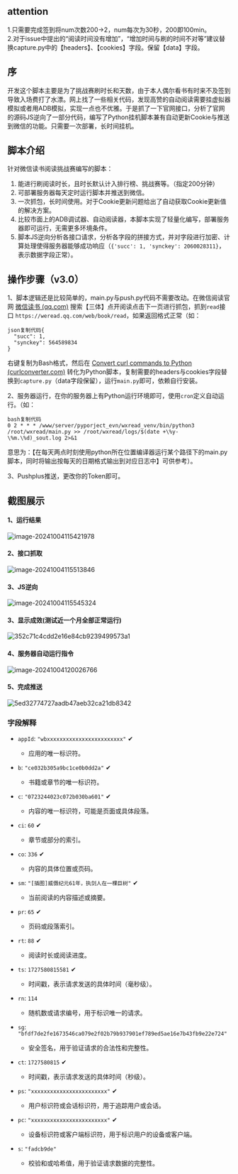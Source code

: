 ## attention     

1.只需要完成签到将num次数200->2，num每次为30秒，200即100min。<br>
2.对于issue中提出的“阅读时间没有增加”，“增加时间与刷的时间不对等”建议替换capture.py中的【headers】、【cookies】字段。保留【data】字段。


## 序

开发这个脚本主要是为了挑战赛刷时长和天数，由于本人偶尔看书有时来不及签到导致入场费打了水漂。网上找了一些相关代码，发现高赞的自动阅读需要挂虚拟器模拟或者用ADB模拟，实现一点也不优雅。于是抓了一下官网接口，分析了官网的源码JS逆向了一部分代码，编写了Python挂机脚本兼有自动更新Cookie与推送到微信的功能。只需要一次部署，长时间挂机。

## 脚本介绍

针对微信读书阅读挑战赛编写的脚本：

1. 能进行刷阅读时长，且时长默认计入排行榜、挑战赛等。（指定200分钟）
2. 可部署服务器每天定时运行脚本并推送到微信。
3. 一次抓包，长时间使用。对于Cookie更新问题给出了自动获取Cookie更新值的解决方案。
4. 比较市面上的ADB调试器、自动阅读器，本脚本实现了轻量化编写，部署服务器即可运行，无需更多环境条件。
5. 脚本JS逆向分析各接口请求，分析各字段的拼接方式，并对字段进行加密、计算处理使得服务器能够成功响应（`{'succ': 1, 'synckey': 2060028311}`，表示数据字段正常）。

## 操作步骤（v3.0）

1、脚本逻辑还是比较简单的，main.py与push.py代码不需要改动。在微信阅读官网 [微信读书 (qq.com)](https://weread.qq.com/) 搜索【三体】点开阅读点击下一页进行抓包，抓到`read`接口 `https://weread.qq.com/web/book/read`，如果返回格式正常（如：

```
json复制代码{
  "succ": 1,
  "synckey": 564589834
}
```

右键复制为Bash格式，然后在 [Convert curl commands to Python (curlconverter.com)](https://curlconverter.com/python/) 转化为Python脚本，复制需要的headers与cookies字段替换到`capture.py`（data字段保留），运行`main.py`即可，依赖自行安装。

2、服务器运行，在你的服务器上有Python运行环境即可，使用`cron`定义自动运行。（如：

```
bash复制代码
0 2 * * * /www/server/pyporject_evn/wxread_venv/bin/python3 /root/wxread/main.py >> /root/wxread/logs/$(date +\%y-\%m.\%d)_sout.log 2>&1
```

意思为：【在每天两点时刻使用python所在位置编译器运行某个路径下的main.py脚本，同时将输出按每天的日期格式输出到对应日志中】可供参考）。

3、Pushplus推送，更改你的Token即可。
## 截图展示

#### 1、运行结果

![image-20241004115421978](pic/image-20241004115421978.png)

#### 2、接口抓取

![image-20241004115513846](pic/image-20241004115513846.png)

#### 3、JS逆向

![image-20241004115545324](pic/image-20241004115545324.png)

#### 3、显示成效(测试近一个月全部正常运行)

![352c71c4cdd2e16e84cb9239499573a1](pic/352c71c4cdd2e16e84cb9239499573a.jpg)

#### 4、服务器自动运行指令

![image-20241004120026766](pic/image-20241004120026766.png)

#### 5、完成推送


![5ed32774727aadb47aeb32ca21db8342](pic/5ed32774727aadb47aeb32ca21db8342.jpg)


### 字段解释

- `appId`: `"wbxxxxxxxxxxxxxxxxxxxxxxxx"` ✔
  - 应用的唯一标识符。

- `b`: `"ce032b305a9bc1ce0b0dd2a"` ✔
  - 书籍或章节的唯一标识符。

- `c`: `"0723244023c072b030ba601"` ✔
  - 内容的唯一标识符，可能是页面或具体段落。

- `ci`: `60` ✔
  - 章节或部分的索引。

- `co`: `336` ✔
  - 内容的具体位置或页码。

- `sm`: `"[插图]威慑纪元61年，执剑人在一棵巨树"` ✔
  - 当前阅读的内容描述或摘要。

- `pr`: `65` ✔
  - 页码或段落索引。

- `rt`: `88` ✔
  - 阅读时长或阅读进度。

- `ts`: `1727580815581` ✔
  - 时间戳，表示请求发送的具体时间（毫秒级）。

- `rn`: `114`
  - 随机数或请求编号，用于标识唯一的请求。

- `sg`: `"bfdf7de2fe1673546ca079e2f02b79b937901ef789ed5ae16e7b43fb9e22e724"`
  - 安全签名，用于验证请求的合法性和完整性。

- `ct`: `1727580815` ✔
  - 时间戳，表示请求发送的具体时间（秒级）。

- `ps`: `"xxxxxxxxxxxxxxxxxxxxxxxx"` ✔
  - 用户标识符或会话标识符，用于追踪用户或会话。

- `pc`: `"xxxxxxxxxxxxxxxxxxxxxxxx"` ✔
  - 设备标识符或客户端标识符，用于标识用户的设备或客户端。

- `s`: `"fadcb9de"`
  - 校验和或哈希值，用于验证请求数据的完整性。
